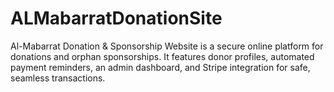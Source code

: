 # ALMabarratDonationSite
Al-Mabarrat Donation &amp; Sponsorship Website is a secure online platform for donations and orphan sponsorships. It features donor profiles, automated payment reminders, an admin dashboard, and Stripe integration for safe, seamless transactions.
